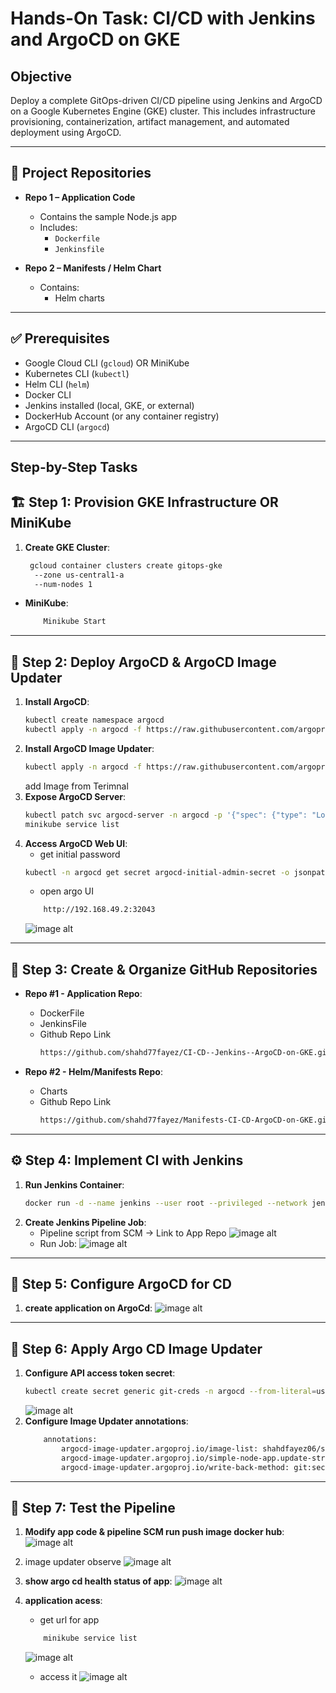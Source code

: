 # Hands-On Task: CI/CD with Jenkins and ArgoCD on GKE
## Objective
Deploy a complete GitOps-driven CI/CD pipeline using Jenkins and ArgoCD on a Google Kubernetes Engine (GKE) cluster. This includes infrastructure provisioning,    containerization, artifact management, and automated deployment using ArgoCD. 

---
## 📁 Project Repositories

- **Repo 1 – Application Code**
  - Contains the sample Node.js app
  - Includes:
    - `Dockerfile`
    - `Jenkinsfile`

- **Repo 2 – Manifests / Helm Chart**
  - Contains:
    - Helm charts
---

## ✅ Prerequisites

- Google Cloud CLI (`gcloud`) OR MiniKube
- Kubernetes CLI (`kubectl`)
- Helm CLI (`helm`)
- Docker CLI
- Jenkins installed (local, GKE, or external)
- DockerHub Account (or any container registry)
- ArgoCD CLI (`argocd`)

---

## Step-by-Step Tasks

## 🏗️ Step 1: Provision GKE Infrastructure OR MiniKube

1. **Create GKE Cluster**:
   ```bash
    gcloud container clusters create gitops-gke
     --zone us-central1-a
     --num-nodes 1
   ```
- **MiniKube**:
    ```bash
        Minikube Start
    ```
---
## 🎯 Step 2: Deploy ArgoCD & ArgoCD Image Updater
1. **Install ArgoCD**:
    ```bash
    kubectl create namespace argocd 
    kubectl apply -n argocd -f https://raw.githubusercontent.com/argoproj/argo-cd/stable/manifests/install.yaml
    ```
2. **Install ArgoCD Image Updater**:
    ```bash
    kubectl apply -n argocd -f https://raw.githubusercontent.com/argoproj-labs/argocd-image-updater/stable/manifests/install.yaml
    ```
    add Image from Terimnal 
2. **Expose ArgoCD Server**:
    ```bash
    kubectl patch svc argocd-server -n argocd -p '{"spec": {"type": "LoadBalancer"}}'
    minikube service list
    ```
3. **Access ArgoCD Web UI**:
    - get initial password
    ```bash
    kubectl -n argocd get secret argocd-initial-admin-secret -o jsonpath="{.data.password}" | base64 -d
    ```
    - open argo UI
    ```bash
        http://192.168.49.2:32043
    ```
     ![ image alt](https://github.com/shahd77fayez/CI-CD--Jenkins--ArgoCD-on-GKE/blob/b7861a23136340a18e2c836795524da0b605c915/Images/Argo%20cd%20url%20aceess.png) 
---
## 📁 Step 3: Create & Organize GitHub Repositories

- **Repo #1 - Application Repo**:
    - DockerFile
    - JenkinsFile
    - Github Repo Link
        ```bash
        https://github.com/shahd77fayez/CI-CD--Jenkins--ArgoCD-on-GKE.git
        ```

- **Repo #2 - Helm/Manifests Repo**:
    - Charts
    - Github Repo Link
        ```bash
        https://github.com/shahd77fayez/Manifests-CI-CD-ArgoCD-on-GKE.git
--- 

## ⚙️ Step 4: Implement CI with Jenkins

1. **Run Jenkins Container**:
    ```bash
    docker run -d --name jenkins --user root --privileged --network jenkins --network-alias docker --env DOCKER_TLS_CERTDIR= -v /var/run/docker.sock:/var/run/docker.sock -v jenkins-data:/var/jenkins_home -p 9090:8080 -p 50000:50000 jenkins/jenkins:lts
    ```
2. **Create Jenkins Pipeline Job**:
    - Pipeline script from SCM → Link to App Repo
        ![image alt](https://github.com/shahd77fayez/CI-CD--Jenkins--ArgoCD-on-GKE/blob/b7861a23136340a18e2c836795524da0b605c915/Images/Jenkins%20SCM%20to%20link%20repo.png)
    - Run Job:
        ![image alt](https://github.com/shahd77fayez/CI-CD--Jenkins--ArgoCD-on-GKE/blob/b7861a23136340a18e2c836795524da0b605c915/Images/jenkins%20build%20success.png)
---
## 🔁 Step 5: Configure ArgoCD for CD
1. **create application on ArgoCd**:
    ![image alt](https://github.com/shahd77fayez/CI-CD--Jenkins--ArgoCD-on-GKE/blob/b7861a23136340a18e2c836795524da0b605c915/Images/application%20argo.png)
---
## 🔄 Step 6: Apply Argo CD Image Updater
1. **Configure API access token secret**:
    ```bash
    kubectl create secret generic git-creds -n argocd --from-literal=username=<my-username> --from-literal=password=<PAT-Github>
    ```
    ![image alt](https://github.com/shahd77fayez/CI-CD--Jenkins--ArgoCD-on-GKE/blob/b7861a23136340a18e2c836795524da0b605c915/Images/secrets%20of%20updater.png)
2. **Configure Image Updater annotations**:
    ```bash
        annotations:
            argocd-image-updater.argoproj.io/image-list: shahdfayez06/simple-nodeapp
            argocd-image-updater.argoproj.io/simple-node-app.update-strategy: latest
            argocd-image-updater.argoproj.io/write-back-method: git:secret:argo/git-creds
    ```
---
## 🧪 Step 7: Test the Pipeline
1. **Modify app code & pipeline SCM run push image docker hub**:
   ![image alt]()
2. image updater observe
    ![image alt](https://github.com/shahd77fayez/CI-CD--Jenkins--ArgoCD-on-GKE/blob/b7861a23136340a18e2c836795524da0b605c915/Images/image%20updater%20sync.png)
3. **show argo cd health status of app**:
    ![image alt](https://github.com/shahd77fayez/CI-CD--Jenkins--ArgoCD-on-GKE/blob/b7861a23136340a18e2c836795524da0b605c915/Images/argo%20cd%20healthy%20app.png)
4. **application acess**:
    - get url for app
    ```bash
        minikube service list
    ```
    ![image alt](https://github.com/shahd77fayez/CI-CD--Jenkins--ArgoCD-on-GKE/blob/b7861a23136340a18e2c836795524da0b605c915/Images/service%20list%20for%20nodeapp.png)

    - access it
    ![image alt](https://github.com/shahd77fayez/CI-CD--Jenkins--ArgoCD-on-GKE/blob/b7861a23136340a18e2c836795524da0b605c915/Images/running%20app.png)

    


